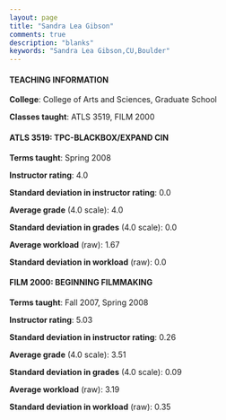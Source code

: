 ```yaml
---
layout: page
title: "Sandra Lea Gibson" 
comments: true
description: "blanks"
keywords: "Sandra Lea Gibson,CU,Boulder"
---
```

<head>
<script src="https://ajax.googleapis.com/ajax/libs/jquery/2.1.3/jquery.min.js"></script>
<script src="https://dl.dropboxusercontent.com/s/pc42nxpaw1ea4o9/highcharts.js?dl=0"></script>
<!-- <script src="../assets/js/highcharts.js"></script> -->
<style type="text/css">@font-face {
	font-family: "Bebas Neue";
	src: url(https://www.filehosting.org/file/details/544349/BebasNeue Regular.otf) format("opentype");
	}
	h1.Bebas { 
		font-family: "Bebas Neue", Verdana, Tahoma;
	}
</style>
</head>
	   
#### TEACHING INFORMATION

**College**: College of Arts and Sciences, Graduate School

**Classes taught**: ATLS 3519, FILM 2000

#### ATLS 3519: TPC-BLACKBOX/EXPAND CIN

**Terms taught**: Spring 2008

**Instructor rating**: 4.0

**Standard deviation in instructor rating**: 0.0

**Average grade** (4.0 scale): 4.0

**Standard deviation in grades** (4.0 scale): 0.0

**Average workload** (raw): 1.67

**Standard deviation in workload** (raw): 0.0

#### FILM 2000: BEGINNING FILMMAKING

**Terms taught**: Fall 2007, Spring 2008

**Instructor rating**: 5.03

**Standard deviation in instructor rating**: 0.26

**Average grade** (4.0 scale): 3.51

**Standard deviation in grades** (4.0 scale): 0.09

**Average workload** (raw): 3.19

**Standard deviation in workload** (raw): 0.35

